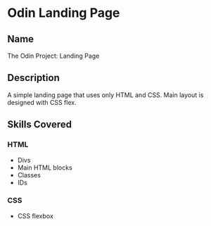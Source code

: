 # Odin Landing Page

## Name

The Odin Project: Landing Page

## Description

A simple landing page that uses only HTML and CSS. Main layout is designed with CSS flex.

## Skills Covered

### HTML

- Divs
- Main HTML blocks
- Classes
- IDs

### CSS

- CSS flexbox
